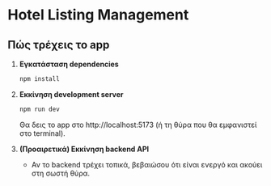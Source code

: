# Hotel Listing Management


## Πώς τρέχεις το app

1. **Εγκατάσταση dependencies**
	```bash
	npm install
	```

2. **Εκκίνηση development server**
	```bash
	npm run dev
	```
	Θα δεις το app στο http://localhost:5173 (ή τη θύρα που θα εμφανιστεί στο terminal).

3. **(Προαιρετικά) Εκκίνηση backend API**
	- Αν το backend τρέχει τοπικά, βεβαιώσου ότι είναι ενεργό και ακούει στη σωστή θύρα.



